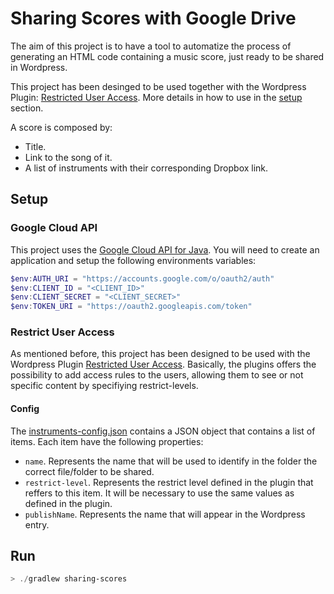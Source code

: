 # Sharing Scores with Google Drive

The aim of this project is to have a tool to automatize the process of generating an HTML code containing a music score, just ready to be shared in Wordpress.

This project has been desinged to be used together with the Wordpress Plugin: [Restricted User Access](https://es.wordpress.org/plugins/restrict-user-access/). 
More details in how to use in the [setup](#setup) section.

A score is composed by:
  - Title.
  - Link to the song of it.
  - A list of instruments with their corresponding Dropbox link.
  
## Setup

### Google Cloud API

This project uses the [Google Cloud API for Java]([https://www.dropbox.com/developers/documentation/python](https://developers.google.com/drive/api/guides/about-sdk?hl=es-419)). 
You will need to create an application and setup the following environments variables:

```powershell
$env:AUTH_URI = "https://accounts.google.com/o/oauth2/auth"
$env:CLIENT_ID = "<CLIENT_ID>"
$env:CLIENT_SECRET = "<CLIENT_SECRET>"
$env:TOKEN_URI = "https://oauth2.googleapis.com/token"
```

### Restrict User Access

As mentioned before, this project has been designed to be used with the Wordpress Plugin [Restricted User Access](https://es.wordpress.org/plugins/restrict-user-access/).
Basically, the plugins offers the possibility to add access rules to the users, allowing them to see or not specific content by specifiying restrict-levels.

#### Config

The [instruments-config.json](src/main/resources/instruments-config.json) contains a JSON object that contains a list of items. Each item have the following properties:
- `name`. Represents the name that will be used to identify in the folder the correct file/folder to be shared.
- `restrict-level`. Represents the restrict level defined in the plugin that reffers to this item. It will be necessary to use the same values as defined in the plugin.
- `publishName`. Represents the name that will appear in the Wordpress entry.

## Run

```powershell
> ./gradlew sharing-scores
```
